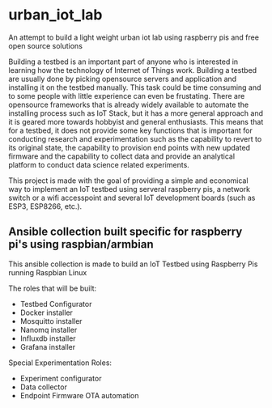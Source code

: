 # urban_iot_lab
An attempt to build a light weight urban iot lab using raspberry pis and free open source solutions

Building a testbed is an important part of anyone who is interested in learning how the technology of Internet of Things work. Building a testbed are usually done by picking opensource servers and application and installing it on the testbed manually. This task could be time consuming and to some people with little experience can even be frustating. There are opensource frameworks that is already widely available to automate the installing process such as IoT Stack, but it has a more general approach and it is geared more towards hobbyist and general enthusiasts. This means that for a testbed, it does not provide some key functions that is important for conducting research and experimentation such as the capability to revert to its original state, the capability to provision end points with new updated firmware and the capability to collect data and provide an analytical platform to conduct data science related experiments. 


This project is made with the goal of providing a simple and economical way to implement an IoT testbed using serveral raspberry pis, a network switch or a wifi accesspoint and several IoT development boards (such as ESP3, ESP8266, etc.). 

## Ansible collection built specific for raspberry pi's using raspbian/armbian

This ansible collection is made to build an IoT Testbed using Raspberry Pis running Raspbian Linux

The roles that will be built:
- Testbed Configurator
- Docker installer
- Mosquitto installer
- Nanomq installer 
- Influxdb installer
- Grafana installer

Special Experimentation Roles:
- Experiment configurator
- Data collector
- Endpoint Firmware OTA automation